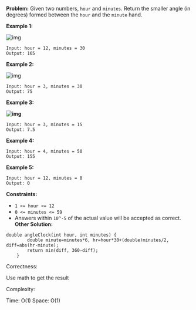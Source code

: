 **Problem:**
Given two numbers, `hour` and `minutes`. Return the smaller angle (in degrees) formed between the `hour` and the `minute` hand.

 

**Example 1:**

![img](https://assets.leetcode.com/uploads/2019/12/26/sample_1_1673.png)

```
Input: hour = 12, minutes = 30
Output: 165
```

**Example 2:**

![img](https://assets.leetcode.com/uploads/2019/12/26/sample_2_1673.png)

```
Input: hour = 3, minutes = 30
Output: 75
```

**Example 3:**

**![img](https://assets.leetcode.com/uploads/2019/12/26/sample_3_1673.png)**

```
Input: hour = 3, minutes = 15
Output: 7.5
```

**Example 4:**

```
Input: hour = 4, minutes = 50
Output: 155
```

**Example 5:**

```
Input: hour = 12, minutes = 0
Output: 0
```

 

**Constraints:**

- `1 <= hour <= 12`
- `0 <= minutes <= 59`
- Answers within `10^-5` of the actual value will be accepted as correct.
**Other Solution:**
```
double angleClock(int hour, int minutes) {
        double minute=minutes*6, hr=hour*30+(double)minutes/2, diff=abs(hr-minute);
        return min(diff, 360-diff);
    }
```
Correctness:

Use math to get the result

Complexity:

Time: O(1)
Space: O(1)